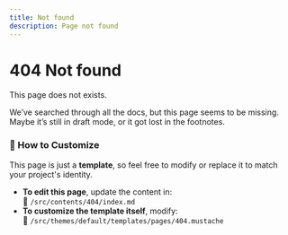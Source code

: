 ```yaml
---
title: Not found
description: Page not found
---
```


# 404 Not found

This page does not exists.

We’ve searched through all the docs, but this page seems to be missing.
Maybe it’s still in draft mode, or it got lost in the footnotes.

### 🚀 How to Customize

This page is just a **template**, so feel free to modify or replace it to match your project's identity.

- **To edit this page**, update the content in:  
  📂 `/src/contents/404/index.md`
- **To customize the template itself**, modify:  
  📂 `/src/themes/default/templates/pages/404.mustache`
